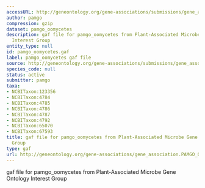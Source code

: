 ```yaml
---
accessURL: http://geneontology.org/gene-associations/submissions/gene_association.PAMGO_Oomycetes.gz
author: pamgo
compression: gzip
dataset: pamgo_oomycetes
description: gaf file for pamgo_oomycetes from Plant-Associated Microbe Gene Ontology
  Interest Group
entity_type: null
id: pamgo_oomycetes.gaf
label: pamgo_oomycetes gaf file
source: http://geneontology.org/gene-associations/submissions/gene_association.PAMGO_Oomycetes.gz
species_code: null
status: active
submitter: pamgo
taxa:
- NCBITaxon:123356
- NCBITaxon:4784
- NCBITaxon:4785
- NCBITaxon:4786
- NCBITaxon:4787
- NCBITaxon:4792
- NCBITaxon:65070
- NCBITaxon:67593
title: gaf file for pamgo_oomycetes from Plant-Associated Microbe Gene Ontology Interest
  Group
type: gaf
url: http://geneontology.org/gene-associations/gene_association.PAMGO_Oomycetes.gz
---
```


gaf file for pamgo_oomycetes from Plant-Associated Microbe Gene Ontology Interest Group